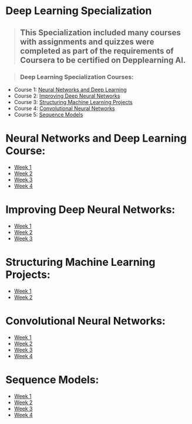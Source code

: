 # Deep Learning Specialization

> ## This Specialization included many courses with assignments and quizzes were completed as part of the requirements of Coursera to be certified on Depplearning AI.

> ### Deep Learning Specialization Courses:

- Course 1: [Neural Networks and Deep Learning](https://github.com/21-A-L-I-21/DeepLearningSpecialization/tree/main/C1%20-%20Neural%20Networks%20and%20Deep%20Learning)
- Course 2: [Improving Deep Neural Networks](https://github.com/21-A-L-I-21/DeepLearningSpecialization/tree/main/C2%20-%20Improving%20Deep%20Neural%20Networks%20Hyperparameter%20tuning%2C%20Regularization%20and%20Optimization)
- Course 3: [Structuring Machine Learning Projects](https://github.com/21-A-L-I-21/DeepLearningSpecialization/tree/main/C3%20-%20Structuring%20Machine%20Learning%20Projects)
- Course 4: [Convolutional Neural Networks](https://github.com/21-A-L-I-21/DeepLearningSpecialization/tree/main/C4%20-%20Convolutional%20Neural%20Networks)
- Course 5: [Sequence Models](https://github.com/21-A-L-I-21/DeepLearningSpecialization/tree/main/C5%20-%20Sequence%20Models)



# Neural Networks and Deep Learning Course:
- [Week 1](https://github.com/21-A-L-I-21/DeepLearningSpecialization/tree/main/C1%20-%20Neural%20Networks%20and%20Deep%20Learning/Week1)
- [Week 2](https://github.com/21-A-L-I-21/DeepLearningSpecialization/tree/main/C1%20-%20Neural%20Networks%20and%20Deep%20Learning/Week2)
- [Week 3](https://github.com/21-A-L-I-21/DeepLearningSpecialization/tree/main/C1%20-%20Neural%20Networks%20and%20Deep%20Learning/Week3)
- [Week 4](https://github.com/21-A-L-I-21/DeepLearningSpecialization/tree/main/C1%20-%20Neural%20Networks%20and%20Deep%20Learning/Week4)
# Improving Deep Neural Networks:
- [Week 1](https://github.com/21-A-L-I-21/DeepLearningSpecialization/tree/main/C2%20-%20Improving%20Deep%20Neural%20Networks%20Hyperparameter%20tuning%2C%20Regularization%20and%20Optimization/Week1)
- [Week 2](https://github.com/21-A-L-I-21/DeepLearningSpecialization/tree/main/C2%20-%20Improving%20Deep%20Neural%20Networks%20Hyperparameter%20tuning%2C%20Regularization%20and%20Optimization/Week2)
- [Week 3](https://github.com/21-A-L-I-21/DeepLearningSpecialization/tree/main/C2%20-%20Improving%20Deep%20Neural%20Networks%20Hyperparameter%20tuning%2C%20Regularization%20and%20Optimization/Week3)
# Structuring Machine Learning Projects:
- [Week 1](https://github.com/21-A-L-I-21/DeepLearningSpecialization/tree/main/C3%20-%20Structuring%20Machine%20Learning%20Projects/Week1)
- [Week 2](https://github.com/21-A-L-I-21/DeepLearningSpecialization/tree/main/C3%20-%20Structuring%20Machine%20Learning%20Projects/Week2)
# Convolutional Neural Networks:
- [Week 1](https://github.com/21-A-L-I-21/DeepLearningSpecialization/tree/main/C4%20-%20Convolutional%20Neural%20Networks/Week1)
- [Week 2](https://github.com/21-A-L-I-21/DeepLearningSpecialization/tree/main/C4%20-%20Convolutional%20Neural%20Networks/Week2)
- [Week 3](https://github.com/21-A-L-I-21/DeepLearningSpecialization/tree/main/C4%20-%20Convolutional%20Neural%20Networks/Week3)
- [Week 4](https://github.com/21-A-L-I-21/DeepLearningSpecialization/tree/main/C4%20-%20Convolutional%20Neural%20Networks/Week4)
# Sequence Models:
- [Week 1](https://github.com/21-A-L-I-21/DeepLearningSpecialization/tree/main/C5%20-%20Sequence%20Models/Week1)
- [Week 2](https://github.com/21-A-L-I-21/DeepLearningSpecialization/tree/main/C5%20-%20Sequence%20Models/Week2)
- [Week 3](https://github.com/21-A-L-I-21/DeepLearningSpecialization/tree/main/C5%20-%20Sequence%20Models/Week3)
- [Week 4](https://github.com/21-A-L-I-21/DeepLearningSpecialization/tree/main/C5%20-%20Sequence%20Models/Week4)


